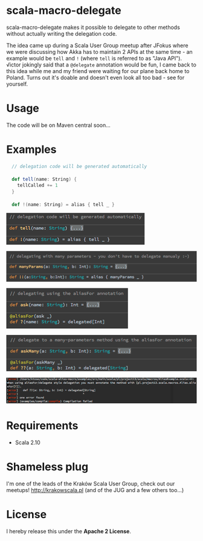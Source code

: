 scala-macro-delegate
====================
scala-macro-delegate makes it possible to delegate to other methods without actually writing the delegation code.

The idea came up during a Scala User Group meetup after JFokus where we were discussing how Akka has
to maintain 2 APIs at the same time - an example would be `tell` and `!` (where `tell` is referred to as "Java API").
√ictor jokingly said that a `@delegate` annotation would be fun, I came back to this idea while me and my friend were waiting for our plane back home to Poland. Turns out it's doable and doesn't even look all too bad - see for yourself.

Usage
=====
The code will be on Maven central soon...

Examples
========

```scala
  // delegation code will be generated automatically

  def tell(name: String) {
    tellCalled += 1
  }

  def !(name: String) = alias { tell _ }
```

![](docs/delegate1.png)

![](docs/delegate2.png)

![](docs/delegate3.png)

![](docs/delegate4.png)

![](docs/compile_error.png)


Requirements
============

* Scala 2.10

Shameless plug
==============
I'm one of the leads of the Kraków Scala User Group, check out our meetups! http://krakowscala.pl
(and of the JUG and a few others too...)

License
=======
I hereby release this under the **Apache 2 License**.
